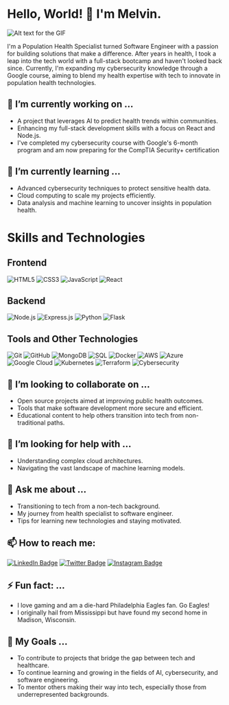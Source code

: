 # Hello, World! 👋 I'm Melvin.

![Alt text for the GIF]([URL_of_the_GIF.gif](https://media.giphy.com/media/QpVUMRUJGokfqXyfa1/giphy.gif?cid=ecf05e47o6hd6nanjtuga7k9ykoh26nyltr43ytzp2a0qg4k&ep=v1_gifs_search&rid=giphy.gif&ct=g))


I'm a Population Health Specialist turned Software Engineer with a passion for building solutions that make a difference. After years in health, I took a leap into the tech world with a full-stack bootcamp and haven't looked back since. Currently, I'm expanding my cybersecurity knowledge through a Google course, aiming to blend my health expertise with tech to innovate in population health technologies.

## 🔭 I’m currently working on ...

- A project that leverages AI to predict health trends within communities.
- Enhancing my full-stack development skills with a focus on React and Node.js.
- I've completed my cybersecurity course with Google's 6-month program and am now preparing for the CompTIA Security+ certification


## 🌱 I’m currently learning ...

- Advanced cybersecurity techniques to protect sensitive health data.
- Cloud computing to scale my projects efficiently.
- Data analysis and machine learning to uncover insights in population health.

# Skills and Technologies

## Frontend

![HTML5](https://img.shields.io/badge/HTML5-E34F26?style=for-the-badge&logo=html5&logoColor=white)
![CSS3](https://img.shields.io/badge/CSS3-1572B6?style=for-the-badge&logo=css3&logoColor=white)
![JavaScript](https://img.shields.io/badge/JavaScript-F7DF1E?style=for-the-badge&logo=javascript&logoColor=black)
![React](https://img.shields.io/badge/React-20232A?style=for-the-badge&logo=react&logoColor=61DAFB)

## Backend

![Node.js](https://img.shields.io/badge/Node.js-339933?style=for-the-badge&logo=nodedotjs&logoColor=white)
![Express.js](https://img.shields.io/badge/Express.js-404D59?style=for-the-badge)
![Python](https://img.shields.io/badge/Python-3776AB?style=for-the-badge&logo=python&logoColor=white)
![Flask](https://img.shields.io/badge/Flask-000000?style=for-the-badge&logo=flask&logoColor=white)

## Tools and Other Technologies

![Git](https://img.shields.io/badge/Git-F05032?style=for-the-badge&logo=git&logoColor=white)
![GitHub](https://img.shields.io/badge/GitHub-100000?style=for-the-badge&logo=github&logoColor=white)
![MongoDB](https://img.shields.io/badge/MongoDB-47A248?style=for-the-badge&logo=mongodb&logoColor=white)
![SQL](https://img.shields.io/badge/SQL-4479A1?style=for-the-badge&logo=postgresql&logoColor=white)
![Docker](https://img.shields.io/badge/Docker-2496ED?style=for-the-badge&logo=docker&logoColor=white)
![AWS](https://img.shields.io/badge/AWS-FF9900?style=for-the-badge&logo=amazonaws&logoColor=white)
![Azure](https://img.shields.io/badge/Azure-0089D6?style=for-the-badge&logo=microsoftazure&logoColor=white)
![Google Cloud](https://img.shields.io/badge/Google_Cloud-4285F4?style=for-the-badge&logo=google-cloud&logoColor=white)
![Kubernetes](https://img.shields.io/badge/Kubernetes-326CE5?style=for-the-badge&logo=kubernetes&logoColor=white)
![Terraform](https://img.shields.io/badge/Terraform-7B42BC?style=for-the-badge&logo=terraform&logoColor=white)
![Cybersecurity](https://img.shields.io/badge/Cybersecurity-1D1D1D?style=for-the-badge&logo=security&logoColor=white)


## 👯 I’m looking to collaborate on ...

- Open source projects aimed at improving public health outcomes.
- Tools that make software development more secure and efficient.
- Educational content to help others transition into tech from non-traditional paths.

## 🤔 I’m looking for help with ...

- Understanding complex cloud architectures.
- Navigating the vast landscape of machine learning models.

## 💬 Ask me about ...

- Transitioning to tech from a non-tech background.
- My journey from health specialist to software engineer.
- Tips for learning new technologies and staying motivated.

## 📫 How to reach me:

[![LinkedIn Badge](https://img.shields.io/badge/-LinkedIn-blue?style=flat-square&logo=Linkedin&logoColor=white&link=your-linkedin-url)](your-linkedin-url)
[![Twitter Badge](https://img.shields.io/badge/-Twitter-1DA1F2?style=flat-square&logo=Twitter&logoColor=white&link=your-twitter-url)](your-twitter-url)
[![Instagram Badge](https://img.shields.io/badge/-Instagram-E4405F?style=flat-square&logo=Instagram&logoColor=white&link=your-instagram-url)](your-instagram-url)



## ⚡ Fun fact: ...

- I love gaming and am a die-hard Philadelphia Eagles fan. Go Eagles!
- I originally hail from Mississippi but have found my second home in Madison, Wisconsin.

## 📝 My Goals ...

- To contribute to projects that bridge the gap between tech and healthcare.
- To continue learning and growing in the fields of AI, cybersecurity, and software engineering.
- To mentor others making their way into tech, especially those from underrepresented backgrounds.


